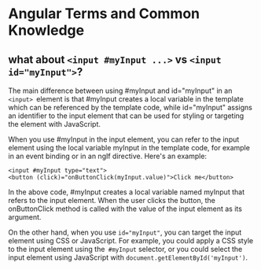 # Angular Terms and Common Knowledge

## what about `<input #myInput ...>` vs `<input id="myInput">`?

The main difference between using #myInput and id="myInput" in an `<input> `element is that #myInput creates a local variable in the template which can be referenced by the template code, while id="myInput" assigns an identifier to the input element that can be used for styling or targeting the element with JavaScript.

When you use #myInput in the input element, you can refer to the input element using the local variable myInput in the template code, for example in an event binding or in an ngIf directive. Here's an example:

```
<input #myInput type="text">
<button (click)="onButtonClick(myInput.value)">Click me</button>
```

In the above code, #myInput creates a local variable named myInput that refers to the input element. When the user clicks the button, the onButtonClick method is called with the value of the input element as its argument.

On the other hand, when you use `id="myInput"`, you can target the input element using CSS or JavaScript. For example, you could apply a CSS style to the input element using the` #myInput` selector, or you could select the input element using JavaScript with `document.getElementById('myInput')`.

##
